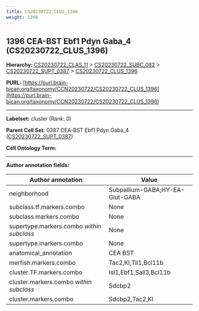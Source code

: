 ```yaml
---
title: CS20230722_CLUS_1396
weight: 1396
---
```

## 1396 CEA-BST Ebf1 Pdyn Gaba_4 (CS20230722_CLUS_1396)
<b>Hierarchy: </b>
[CS20230722_CLAS_11](../CS20230722_CLAS_11) >
[CS20230722_SUBC_082](../CS20230722_SUBC_082) >
[CS20230722_SUPT_0387](../CS20230722_SUPT_0387) >
[CS20230722_CLUS_1396](../CS20230722_CLUS_1396)

**PURL:** [https://purl.brain-bican.org/taxonomy/CCN20230722/CS20230722_CLUS_1396](https://purl.brain-bican.org/taxonomy/CCN20230722/CS20230722_CLUS_1396)

---


**Labelset:** cluster (Rank: 0)

**Parent Cell Set:** 0387 CEA-BST Ebf1 Pdyn Gaba_4 ([CS20230722_SUPT_0387](../CS20230722_SUPT_0387))



**Cell Ontology Term:** 

[MARKER GENES.]: #


---

[TRANSFERRED ANNOTATIONS.]: #


[AUTHOR ANNOTATION FIELDS.]: #


**Author annotation fields:**

| Author annotation | Value |
|-------------------|-------|
|neighborhood|Subpallium-GABA;HY-EA-Glut-GABA|
|subclass.tf.markers.combo|None|
|subclass.markers.combo|None|
|supertype.markers.combo _within subclass_|None|
|supertype.markers.combo|None|
|anatomical_annotation|CEA BST|
|merfish.markers.combo|Tac2,Kl,Tll1,Bcl11b|
|cluster.TF.markers.combo|Isl1,Ebf1,Sall3,Bcl11b|
|cluster.markers.combo _within subclass_|Sdcbp2|
|cluster.markers.combo|Sdcbp2,Tac2,Kl|
